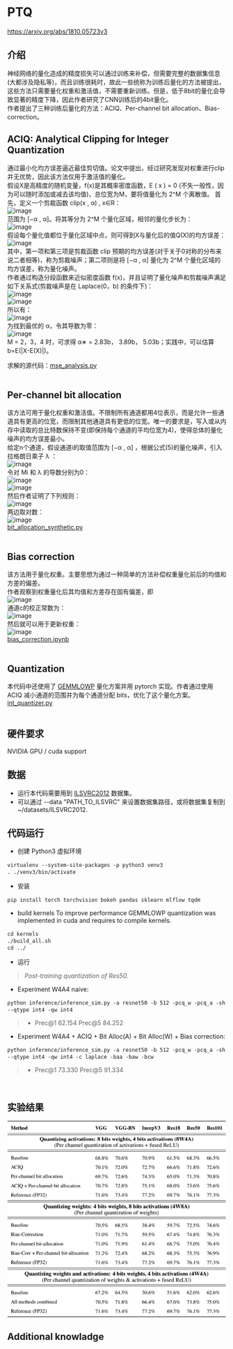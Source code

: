 # PTQ
https://arxiv.org/abs/1810.05723v3<br>
## 介绍

神经网络的量化造成的精度损失可以通过训练来补偿，但需要完整的数据集信息(大都涉及隐私等)，而且训练很耗时，故此一些统称为训练后量化的方法被提出，这些方法只需要量化权重和激活值，不需要重新训练。但是，低于8bit的量化会导致显著的精度下降，因此作者研究了CNN训练后的4bit量化。<br>
作者提出了三种训练后量化的方法：ACIQ、Per-channel bit allocation、Bias-correction。

## ACIQ: Analytical Clipping for Integer Quantization
通过最小化均方误差逼近最佳剪切值。论文中提出，经过研究发现对权重进行clip并无优势，因此该方法仅用于激活值的量化。<br>
假设X是高精度的随机变量，f(x)是其概率密度函数，E ( x ) = 0 (不失一般性，因为可以随时添加或减去该均值)，总位宽为M，要将值量化为 2^M 个离散值。
首先，定义一个剪裁函数 clip(x , α) , x∈R：<br>
![image](https://user-images.githubusercontent.com/58316204/115141275-e9d71b00-a06d-11eb-9f3c-faa30c4ad914.png)<br>
范围为 [−α , α]。将其等分为 2^M 个量化区域，相邻的量化步长为：<br>
![image](https://user-images.githubusercontent.com/58316204/115141333-3b7fa580-a06e-11eb-89a9-7aa684e56bd0.png)<br>
假设每个量化值都位于量化区域中点，则可得到X与量化后的值Q(X)的均方误差：<br>
![image](https://user-images.githubusercontent.com/58316204/115141370-741f7f00-a06e-11eb-925f-796e93fee89f.png)<br>
其中，第一项和第三项是剪裁函数 clip 预期的均方误差(对于关于0对称的分布来说二者相等)，称为剪裁噪声；第二项则是将 [−α , α] 量化为 2^M 个量化区域的均方误差，称为量化噪声。<br>
作者通过构造分段函数来近似密度函数 f(x)，并且证明了量化噪声和剪裁噪声满足如下关系式(剪裁噪声是在 Laplace(0，b) 的条件下)：<br>
![image](https://user-images.githubusercontent.com/58316204/115141423-b1840c80-a06e-11eb-8064-5f238def6a93.png)<br>
![image](https://user-images.githubusercontent.com/58316204/115141428-b5b02a00-a06e-11eb-9286-bec3108ec6ed.png)<br>
所以有：<br>
![image](https://user-images.githubusercontent.com/58316204/115141439-c1035580-a06e-11eb-99ba-bd38106497bc.png)<br>
为找到最优的 α，令其导数为零：<br>
![image](https://user-images.githubusercontent.com/58316204/115141443-c95b9080-a06e-11eb-9622-574bb0a35c28.png)<br>
M = 2，3，4 时，可求得 α∗ = 2.83b， 3.89b， 5.03b；实践中，可以估算 b=E(|X-E(X)|)。<br>

求解的源代码：[mse_analysis.py](mse_analysis.py)<br>
<br/>

## Per-channel bit allocation
该方法可用于量化权重和激活值。不限制所有通道都用4位表示，而是允许一些通道具有更高的位宽，而限制其他通道具有更低的位宽。唯一的要求是，写入或从内存中读取的总比特数保持不变(即保持每个通道的平均位宽为4)，使得总体的量化噪声的均方误差最小。<br>
给定n个通道，假设通道i的取值范围为 [−α , α] ，根据公式(5)的量化噪声，引入拉格朗日乘子 λ ：<br>
![image](https://user-images.githubusercontent.com/58316204/115141706-62d77200-a070-11eb-8ad6-fc29d0ec8102.png)<br>
令对 Mi 和 λ 的导数分别为0：<br>
![image](https://user-images.githubusercontent.com/58316204/115141743-8d292f80-a070-11eb-9ec7-05442106cab4.png)<br>
![image](https://user-images.githubusercontent.com/58316204/115141746-91554d00-a070-11eb-90e5-0132b1327927.png)<br>
然后作者证明了下列规则：<br>
![image](https://user-images.githubusercontent.com/58316204/115141759-a03bff80-a070-11eb-8038-e66d15aa1acc.png)<br>
两边取对数：<br>
![image](https://user-images.githubusercontent.com/58316204/115141770-aaf69480-a070-11eb-86b5-1ae3859a201f.png)<br>
[bit_allocation_synthetic.py](bit_allocation_synthetic.py)<br/>
<br/>

## Bias correction
该方法用于量化权重。主要思想为通过一种简单的方法补偿权重量化前后的均值和方差的偏差。<br>
作者观察到权重量化后其均值和方差存在固有偏差，即<br>
![image](https://user-images.githubusercontent.com/58316204/115141828-f5781100-a070-11eb-9bce-b146401b4cd3.png)<br>
通道c的校正常数为：<br>
![image](https://user-images.githubusercontent.com/58316204/115141841-09bc0e00-a071-11eb-94c9-ff9e4d33ab56.png)<br>
然后就可以用于更新权重：<br>
![image](https://user-images.githubusercontent.com/58316204/115141845-10e31c00-a071-11eb-9570-7f55f73825cf.png)<br>
[bias_correction.ipynb](bias_correction.ipynb)<br/>
<br/>


## Quantization
本代码中还使用了 [GEMMLOWP](https://github.com/google/gemmlowp/blob/master/doc/quantization.md) 量化方案并用 pytorch 实现。作者通过使用 ACIQ 减小通道的范围并为每个通道分配 bits，优化了这个量化方案。
[int_quantizer.py](pytorch_quantizer/quantization/qtypes/int_quantizer.py)
<br/><br/>

## 硬件要求
NVIDIA GPU / cuda support

## 数据
- 运行本代码需要用到 [ILSVRC2012](http://www.image-net.org/) 数据集。
- 可以通过 --data "PATH_TO_ILSVRC" 来设置数据集路径，或将数据集复制到 ~/datasets/ILSVRC2012.

## 代码运行
- 创建 Python3 虚拟环境
```
virtualenv --system-site-packages -p python3 venv3
. ./venv3/bin/activate
```
- 安装
```
pip install torch torchvision bokeh pandas sklearn mlflow tqdm
```
- build kernels
To improve performance GEMMLOWP quantization was implemented in cuda and requires to compile kernels.
```
cd kernels
./build_all.sh
cd ../
```
- 运行
>*Post-training quantization of Res50.*
- Experiment W4A4 naive:
```
python inference/inference_sim.py -a resnet50 -b 512 -pcq_w -pcq_a -sh --qtype int4 -qw int4
```
>* Prec@1 62.154 Prec@5 84.252
- Experiment W4A4 + ACIQ + Bit Alloc(A) + Bit Alloc(W) + Bias correction:
```
python inference/inference_sim.py -a resnet50 -b 512 -pcq_w -pcq_a -sh --qtype int4 -qw int4 -c laplace -baa -baw -bcw
```
>* Prec@1 73.330 Prec@5 91.334
<br/>

## 实验结果
![experiments](fig/experiments.png)


## Additional knowladge
